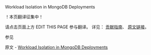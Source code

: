  Workload Isolation in MongoDB Deployments

 ！本页翻译征集中！

请点击页面上方 EDIT THIS PAGE 参与翻译。
详见：
[贡献指南]( https://github.com/JinMuInfo/MongoDB-Manual-zh/blob/master/CONTRIBUTING.md )、
[原文链接](  https://docs.mongodb.com/manual/core/workload-isolation/  )。

 参见

原文 - [Workload Isolation in MongoDB Deployments]( https://docs.mongodb.com/manual/core/workload-isolation/ )

